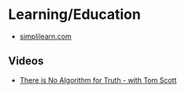 # Learning/Education
* [simplilearn.com](https://www.simplilearn.com/resources/software-development/tutorials)

## Videos
* [There is No Algorithm for Truth - with Tom Scott](https://www.youtube.com/watch?v=leX541Dr2rU)